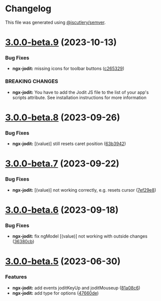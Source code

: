 # Changelog

This file was generated using [@jscutlery/semver](https://github.com/jscutlery/semver).

# [3.0.0-beta.9](https://github.com/julianpoemp/ngx-jodit/compare/ngx-jodit-3.0.0-beta.8...ngx-jodit-3.0.0-beta.9) (2023-10-13)


### Bug Fixes

* **ngx-jodit:** missing icons for toolbar buttons ([c265329](https://github.com/julianpoemp/ngx-jodit/commit/c26532988d92b3ad402d62327452d779c5ccfc81))


### BREAKING CHANGES

* **ngx-jodit:** You have to add the Jodit JS file to the list of your
app's scripts attribute. See installation instructions for more
information



# [3.0.0-beta.8](https://github.com/julianpoemp/ngx-jodit/compare/ngx-jodit-3.0.0-beta.7...ngx-jodit-3.0.0-beta.8) (2023-09-26)


### Bug Fixes

* **ngx-jodit:** [(value)] still resets caret position ([63b3942](https://github.com/julianpoemp/ngx-jodit/commit/63b39423148a157cbbc6e82ad537668edeb288b3))



# [3.0.0-beta.7](https://github.com/julianpoemp/ngx-jodit/compare/ngx-jodit-3.0.0-beta.6...ngx-jodit-3.0.0-beta.7) (2023-09-22)


### Bug Fixes

* **ngx-jodit:** [(value)] not working correctly, e.g. resets cursor ([7ef29e8](https://github.com/julianpoemp/ngx-jodit/commit/7ef29e81cf6656128326fee1354d67cf03be1d69))



# [3.0.0-beta.6](https://github.com/julianpoemp/ngx-jodit/compare/ngx-jodit-3.0.0-beta.5...ngx-jodit-3.0.0-beta.6) (2023-09-18)


### Bug Fixes

* **ngx-jodit:** fix ngModel [(value)] not working with outside changes ([36380cb](https://github.com/julianpoemp/ngx-jodit/commit/36380cbce5c8a58fdb1032e4c0934172a174cd10))



# [3.0.0-beta.5](https://github.com/julianpoemp/ngx-jodit/compare/ngx-jodit-3.0.0-beta.4...ngx-jodit-3.0.0-beta.5) (2023-06-30)


### Features

* **ngx-jodit:** add events joditKeyUp and joditMouseup ([81a08c6](https://github.com/julianpoemp/ngx-jodit/commit/81a08c66dc2eb9b79e047c2608294fa0f8e25e43))
* **ngx-jodit:** add type for options ([47660de](https://github.com/julianpoemp/ngx-jodit/commit/47660de12399e4510502f996cd7779c38bfa6660))

